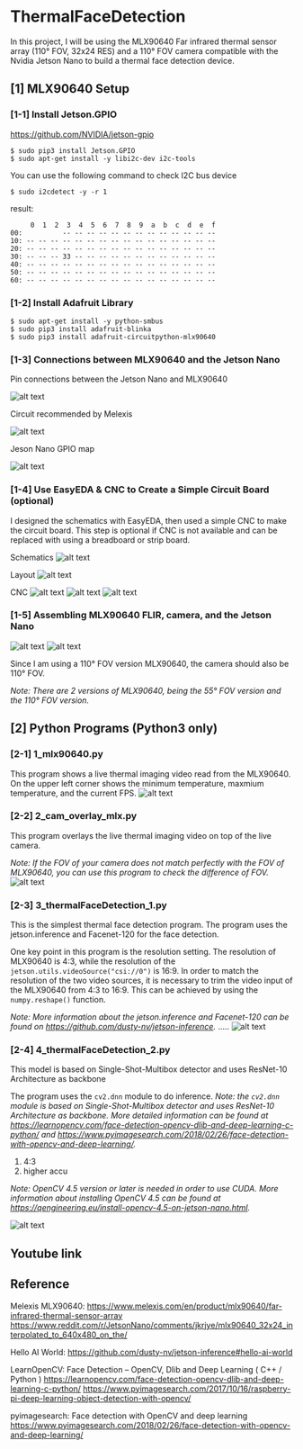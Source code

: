 # ThermalFaceDetection
In this project, I will be using the MLX90640 Far infrared thermal sensor array (110° FOV, 32x24 RES) and a 110° FOV camera compatible with the Nvidia Jetson Nano to build a thermal face detection device.

## [1] MLX90640 Setup

### [1-1] Install Jetson.GPIO
https://github.com/NVIDIA/jetson-gpio
```
$ sudo pip3 install Jetson.GPIO
$ sudo apt-get install -y libi2c-dev i2c-tools
```
You can use the following command to check I2C bus device
```
$ sudo i2cdetect -y -r 1
```
result:
```
     0  1  2  3  4  5  6  7  8  9  a  b  c  d  e  f
00:          -- -- -- -- -- -- -- -- -- -- -- -- -- 
10: -- -- -- -- -- -- -- -- -- -- -- -- -- -- -- -- 
20: -- -- -- -- -- -- -- -- -- -- -- -- -- -- -- -- 
30: -- -- -- 33 -- -- -- -- -- -- -- -- -- -- -- -- 
40: -- -- -- -- -- -- -- -- -- -- -- -- -- -- -- -- 
50: -- -- -- -- -- -- -- -- -- -- -- -- -- -- -- -- 
60: -- -- -- -- -- -- -- -- -- -- -- -- -- -- -- -- 
```

### [1-2] Install Adafruit Library
```
$ sudo apt-get install -y python-smbus
$ sudo pip3 install adafruit-blinka
$ sudo pip3 install adafruit-circuitpython-mlx90640
```

### [1-3] Connections between MLX90640 and the Jetson Nano

Pin connections between the Jetson Nano and MLX90640

![alt text](https://github.com/xyth0rn/ThermalFaceDetection/blob/main/nano_mlx.png)

Circuit recommended by Melexis

![alt text](https://github.com/xyth0rn/ThermalFaceDetection/blob/main/mlx90640_cir.png)

Jeson Nano GPIO map

![alt text](https://github.com/xyth0rn/ThermalFaceDetection/blob/main/Jetson_Nano_GPIO.png)

### [1-4] Use EasyEDA & CNC to Create a Simple Circuit Board (optional)
I designed the schematics with EasyEDA, then used a simple CNC to make the circuit board.
This step is optional if CNC is not available and can be replaced with using a breadboard or strip board.

Schematics
![alt text](https://github.com/xyth0rn/ThermalFaceDetection/blob/main/mlx90640_sch.png)

Layout
![alt text](https://github.com/xyth0rn/ThermalFaceDetection/blob/main/mlx90640_lay.png)

CNC
![alt text](https://github.com/xyth0rn/ThermalFaceDetection/blob/main/pcb_1.jpeg)
![alt text](https://github.com/xyth0rn/ThermalFaceDetection/blob/main/pcb_2.jpeg)
![alt text](https://github.com/xyth0rn/ThermalFaceDetection/blob/main/pcb_3.jpeg)

### [1-5] Assembling MLX90640 FLIR, camera, and the Jetson Nano
![alt text](https://github.com/xyth0rn/ThermalFaceDetection/blob/main/pcb_4.jpeg)
![alt text](https://github.com/xyth0rn/ThermalFaceDetection/blob/main/pcb_5.jpeg)

Since I am using a 110° FOV version MLX90640, the camera should also be 110° FOV.

*Note: There are 2 versions of MLX90640, being the 55° FOV version and the 110° FOV version.*

## [2] Python Programs (Python3 only)

### [2-1] 1_mlx90640.py
This program shows a live thermal imaging video read from the MLX90640.
On the upper left corner shows the minimum temperature, maxmium temperature, and the current FPS.
![alt text]()

### [2-2] 2_cam_overlay_mlx.py
This program overlays the live thermal imaging video on top of the live camera.

*Note: If the FOV of your camera does not match perfectly with the FOV of MLX90640, you can use this program to check the difference of FOV.*
![alt text]()

### [2-3] 3_thermalFaceDetection_1.py
This is the simplest thermal face detection program. The program uses the jetson.inference and Facenet-120 for the face detection.

One key point in this program is the resolution setting. The resolution of MLX90640 is 4:3, while the resolution of the `jetson.utils.videoSource("csi://0")` is 16:9. In order to match the resolution of the two video sources, it is necessary to trim the video input of the MLX90640 from 4:3 to 16:9. This can be achieved by using the `numpy.reshape()` function.

*Note: More information about the jetson.inference and Facenet-120 can be found on https://github.com/dusty-nv/jetson-inference.*
.....
![alt text]()

### [2-4] 4_thermalFaceDetection_2.py
This model is based on Single-Shot-Multibox detector and uses ResNet-10 Architecture as backbone

The program uses the `cv2.dnn` module to do inference.
*Note: the `cv2.dnn` module is based on Single-Shot-Multibox detector and uses ResNet-10 Architecture as backbone. More detailed information can be found at https://learnopencv.com/face-detection-opencv-dlib-and-deep-learning-c-python/ and https://www.pyimagesearch.com/2018/02/26/face-detection-with-opencv-and-deep-learning/.*

1. 4:3
2. higher accu

*Note: OpenCV 4.5 version or later is needed in order to use CUDA. More information about installing OpenCV 4.5 can be found at https://qengineering.eu/install-opencv-4.5-on-jetson-nano.html.*


![alt text]()

## Youtube link

## Reference
Melexis MLX90640:
https://www.melexis.com/en/product/mlx90640/far-infrared-thermal-sensor-array
https://www.reddit.com/r/JetsonNano/comments/jkrjye/mlx90640_32x24_interpolated_to_640x480_on_the/

Hello AI World: 
https://github.com/dusty-nv/jetson-inference#hello-ai-world

LearnOpenCV: Face Detection – OpenCV, Dlib and Deep Learning ( C++ / Python )
https://learnopencv.com/face-detection-opencv-dlib-and-deep-learning-c-python/
https://www.pyimagesearch.com/2017/10/16/raspberry-pi-deep-learning-object-detection-with-opencv/

pyimagesearch: Face detection with OpenCV and deep learning
https://www.pyimagesearch.com/2018/02/26/face-detection-with-opencv-and-deep-learning/



